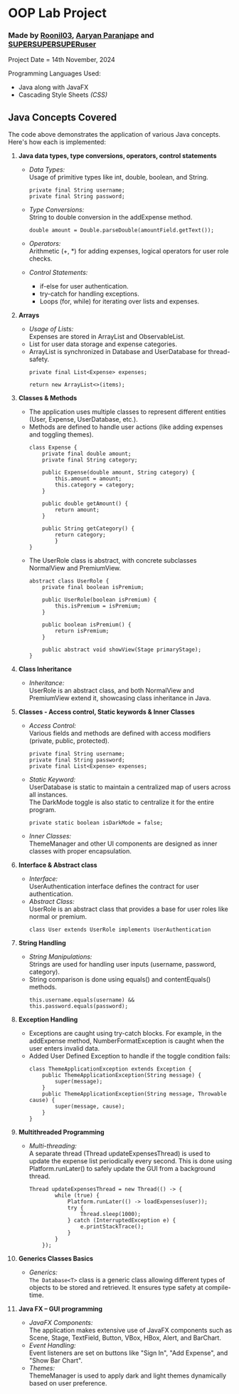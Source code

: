 # OOP Lab Project
### Made by <a href="https://github.com/Roonil03">Roonil03</a>, <a href="https://github.com/galactonebulose">Aaryan Paranjape</a> and <a href="https://github.com/SUPERSUPERSUPERuser">SUPERSUPERSUPERuser</a>
Project Date = 14th November, 2024<br>

Programming Languages Used:
- Java along with JavaFX
- Cascading Style Sheets <i>(CSS)</i>

## Java Concepts Covered
The code above demonstrates the application of various Java concepts. Here's how each is implemented:

1. <b>Java data types, type conversions, operators, control statements</b>
    - <i>Data Types:</i> <br>Usage of primitive types like int, double, boolean, and String.
        ```
        private final String username;
        private final String password;
        ```

    - <i>Type Conversions:</i> <br>String to double conversion in the addExpense method.
        ```
        double amount = Double.parseDouble(amountField.getText());
        ```
    - <i>Operators:</i> <br>Arithmetic (+, *) for adding expenses, logical operators for user role checks.
    - <i>Control Statements:</i>
        - if-else for user authentication.
        - try-catch for handling exceptions.
        - Loops (for, while) for iterating over lists and expenses.
    
2. <b>Arrays</b>
    - <i>Usage of Lists:</i><br>Expenses are stored in ArrayList<Expense> and ObservableList<String>.
    - List<T> for user data storage and expense categories.
    - ArrayList is synchronized in Database<T> and UserDatabase for thread-safety.
        ```
        private final List<Expense> expenses;
        ```
        ```
        return new ArrayList<>(items);
        ````

3. <b>Classes & Methods</b>
    - The application uses multiple classes to represent different entities (User, Expense, UserDatabase, etc.).
    - Methods are defined to handle user actions (like adding expenses and toggling themes).
        ```
        class Expense {
            private final double amount;
            private final String category;

            public Expense(double amount, String category) {
                this.amount = amount;
                this.category = category;
            }

            public double getAmount() {
                return amount;
            }

            public String getCategory() {
                return category;
                }
        }
        ```
    - The UserRole class is abstract, with concrete subclasses NormalView and PremiumView.
        ```
        abstract class UserRole {
            private final boolean isPremium;

            public UserRole(boolean isPremium) {
                this.isPremium = isPremium;
            }

            public boolean isPremium() {
                return isPremium;
            }

            public abstract void showView(Stage primaryStage);
        }
        ```

4. <b>Class Inheritance</b>
    - <i>Inheritance:</i><br>UserRole is an abstract class, and both NormalView and PremiumView extend it, showcasing class inheritance in Java.

5. <b>Classes - Access control, Static keywords & Inner Classes</b>
    - <i>Access Control:</i> <br>Various fields and methods are defined with access modifiers (private, public, protected).
        ```
        private final String username;
        private final String password;
        private final List<Expense> expenses;
        ```
    - <i>Static Keyword:</i> <br>UserDatabase is static to maintain a centralized map of users across all instances.<br>The DarkMode toggle is also static to centralize it for the entire program.
        ```
        private static boolean isDarkMode = false;  
        ```
    - <i>Inner Classes:</i> <br>ThemeManager and other UI components are designed as inner classes with proper encapsulation.

6. <b>Interface & Abstract class</b>
    - <i>Interface:</i> <br>UserAuthentication interface defines the contract for user authentication.
    - <i>Abstract Class:</i> <br>UserRole is an abstract class that provides a base for user roles like normal or premium.
        ```
        class User extends UserRole implements UserAuthentication
        ```

7. <b>String Handling</b>
    - <i>String Manipulations:</i> <br>Strings are used for handling user inputs (username, password, category).
    - String comparison is done using equals() and contentEquals() methods.
        ```
        this.username.equals(username) && this.password.equals(password);
        ```

8. <b>Exception Handling</b>
    - Exceptions are caught using try-catch blocks. For example, in the addExpense method, NumberFormatException is caught when the user enters invalid data.
    - Added User Defined Exception to handle if the toggle condition fails:
        ```
        class ThemeApplicationException extends Exception {
            public ThemeApplicationException(String message) {
                super(message);
            }
            public ThemeApplicationException(String message, Throwable cause) {
                super(message, cause);
            }
        }
        ```

9. <b>Multithreaded Programming</b>
    - <i>Multi-threading:</i> <br>A separate thread (Thread updateExpensesThread) is used to update the expense list periodically every second. This is done using Platform.runLater() to safely update the GUI from a background thread.
        ```
        Thread updateExpensesThread = new Thread(() -> {
                while (true) {
                    Platform.runLater(() -> loadExpenses(user));  
                    try {
                        Thread.sleep(1000);  
                    } catch (InterruptedException e) {
                        e.printStackTrace();
                    }
                }
            });
        ```
10. <b>Generics Classes Basics</b>
    - <i>Generics:</i> <br>``The Database<T>`` class is a generic class allowing different types of objects to be stored and retrieved. It ensures type safety at compile-time.

11. <b>Java FX – GUI programming</b>
    - <i>JavaFX Components:</i> <br>The application makes extensive use of JavaFX components such as Scene, Stage, TextField, Button, VBox, HBox, Alert, and BarChart.
    - <i>Event Handling:</i> <br>Event listeners are set on buttons like "Sign In", "Add Expense", and "Show Bar Chart".
    - <i>Themes:</i> <br>ThemeManager is used to apply dark and light themes dynamically based on user preference.